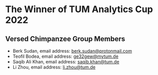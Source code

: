 # The Winner of TUM Analytics Cup 2022


## Versed Chimpanzee Group Members
+ Berk Sudan, email address: berk.sudan@protonmail.com
+ Teofil Bodea, email address: ge32gew@mytum.de
+ Saqib Ali Khan, email address: saqib.khan@tum.de
+ Li Zhou, email address: li.zhou@tum.de
